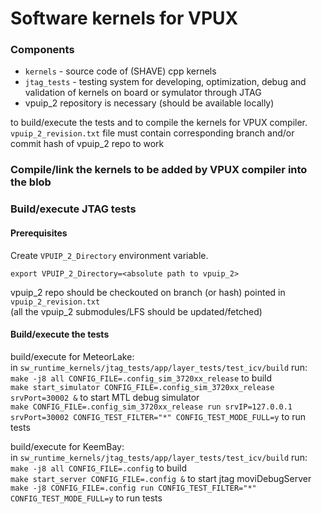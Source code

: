 # Software kernels for VPUX

###  Components
- `kernels` - source code of (SHAVE) cpp kernels  
- `jtag_tests` - testing system for developing, optimization, debug and validation of kernels on board or symulator through JTAG  
- vpuip_2 repository is necessary (should be available locally)  

to build/execute the tests and to compile the kernels for VPUX compiler.
`vpuip_2_revision.txt` file must contain corresponding branch and/or commit hash of vpuip_2 repo to work

### Compile/link the kernels to be added by VPUX compiler into the blob  
### Build/execute JTAG tests  
#### Prerequisites  
Create `VPUIP_2_Directory` environment variable.  
```
export VPUIP_2_Directory=<absolute path to vpuip_2>
```
vpuip_2 repo should be checkouted on branch (or hash) pointed in `vpuip_2_revision.txt`  
(all the vpuip_2 submodules/LFS should be updated/fetched)

#### Build/execute the tests
build/execute for MeteorLake:  
in `sw_runtime_kernels/jtag_tests/app/layer_tests/test_icv/build` run:  
`make -j8 all CONFIG_FILE=.config_sim_3720xx_release` to build  
`make start_simulator CONFIG_FILE=.config_sim_3720xx_release srvPort=30002 &` to start MTL debug simulator  
`make CONFIG_FILE=.config_sim_3720xx_release run srvIP=127.0.0.1 srvPort=30002 CONFIG_TEST_FILTER="*" CONFIG_TEST_MODE_FULL=y` to run tests  


build/execute for KeemBay:  
in `sw_runtime_kernels/jtag_tests/app/layer_tests/test_icv/build` run:  
`make -j8 all CONFIG_FILE=.config` to build  
`make start_server CONFIG_FILE=.config &` to start jtag moviDebugServer  
`make -j8 CONFIG_FILE=.config run CONFIG_TEST_FILTER="*" CONFIG_TEST_MODE_FULL=y` to run tests  


